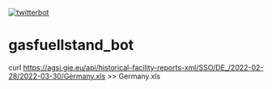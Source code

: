 
[![twitterbot](https://github.com/LeonKie/gasfuellstand_bot/actions/workflows/twitterbot.yaml/badge.svg)](https://github.com/LeonKie/gasfuellstand_bot/actions/workflows/twitterbot.yaml)

# gasfuellstand_bot

curl https://agsi.gie.eu/api/historical-facility-reports-xml/SSO/DE_/2022-02-28/2022-03-30/Germany.xls >> Germany.xls
